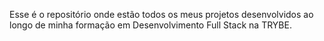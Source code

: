 Esse é o repositório onde estão todos os meus projetos 
desenvolvidos ao longo de minha formação em Desenvolvimento Full Stack
na TRYBE.